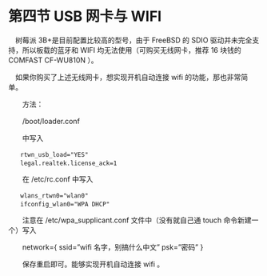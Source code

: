 # 第四节 USB 网卡与 WIFI

　树莓派 3B+是目前配置比较高的型号，由于 FreeBSD 的 SDIO 驱动并未完全支持，所以板载的蓝牙和 WIFI 均无法使用（可购买无线网卡，推荐 16 块钱的 COMFAST CF-WU810N ）。

　如果你购买了上述无线网卡，想实现开机自动连接 wifi 的功能，那也非常简单。

　　方法：

　　/boot/loader.conf

　　中写入

```
　　rtwn_usb_load="YES"
　　legal.realtek.license_ack=1
```

　　在 /etc/rc.conf 中写入

```
　　wlans_rtwn0="wlan0"
　　ifconfig_wlan0="WPA DHCP"
```

　　注意在 /etc/wpa_supplicant.conf 文件中（没有就自己通 touch 命令新建一个）写入

　　network={ ssid=”wifi 名字，别搞什么中文” psk=”密码” }

　　保存重启即可。能够实现开机自动连接 wifi 。
